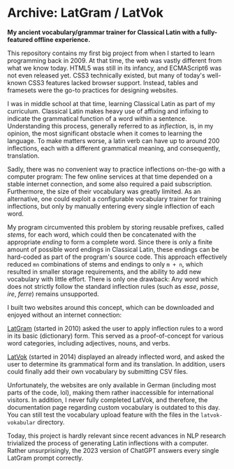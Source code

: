 
# Archive: LatGram / LatVok

**My ancient vocabulary/grammar trainer for Classical Latin with a fully-featured offline experience.**

This repository contains my first big project from when I started to learn programming back in 2009.
At that time, the web was vastly different from what we know today.
HTML5 was still in its infancy, and ECMAScript6 was not even released yet.
CSS3 technically existed, but many of today's well-known CSS3 features lacked browser support.
Instead, tables and framesets were the go-to practices for designing websites.

I was in middle school at that time, learning Classical Latin as part of my curriculum.
Classical Latin makes heavy use of affixing and infixing to indicate the grammatical function of a word within a sentence.
Understanding this process, generally referred to as _inflection_, is, in my opinion, the most significant obstacle when it comes to learning the language.
To make matters worse, a latin verb can have up to around 200 inflections, each with a different grammatical meaning, and consequently, translation.

Sadly, there was no convenient way to practice inflections on-the-go with a computer program:
The few online services at that time depended on a stable internet connection, and some also required a paid subscription.
Furthermore, the size of their vocabulary was greatly limited.
As an alternative, one could exploit a configurable vocabulary trainer for training inflections, but only by manually entering every single inflection of each word.

My program circumvented this problem by storing reusable prefixes, called _stems_, for each word, which could then be concatenated with the appropriate _ending_ to form a complete word.
Since there is only a finite amount of possible word endings in Classical Latin, these endings can be hard-coded as part of the program's source code.
This approach effectively reduced `mn` combinations of stems and endings to only `m + n`, which resulted in smaller storage requirements, and the ability to add new vocabulary with little effort.
There is only one drawback:
Any word which does not strictly follow the standard inflection rules (such as _esse_, _posse_, _ire_, _ferre_) remains unsupported.

I built two websites around this concept, which can be downloaded and enjoyed without an internet connection:

[LatGram](slyphix.github.io/latgram-latvok-archive/latgram) (started in 2010) asked the user to apply inflection rules to a word in its basic (dictionary) form.
This served as a proof-of-concept for various word categories, including adjectives, nouns, and verbs.

[LatVok](slyphix.github.io/latgram-latvok-archive/latvok) (started in 2014) displayed an already inflected word, and asked the user to determine its grammatical form and its translation.
In addition, users could finally add their own vocabulary by submitting CSV files.

Unfortunately, the websites are only available in German (including most parts of the code, lol), making them rather inaccessible for international visitors.
In addition, I never fully completed LatVok, and therefore, the documentation page regarding custom vocabulary is outdated to this day.
You can still test the vocabulary upload feature with the files in the `latvok-vokabular` directory.

Today, this project is hardly relevant since recent advances in NLP research trivialized the process of generating Latin inflections with a computer.
Rather unsurprisingly, the 2023 version of ChatGPT answers every single LatGram prompt correctly.
